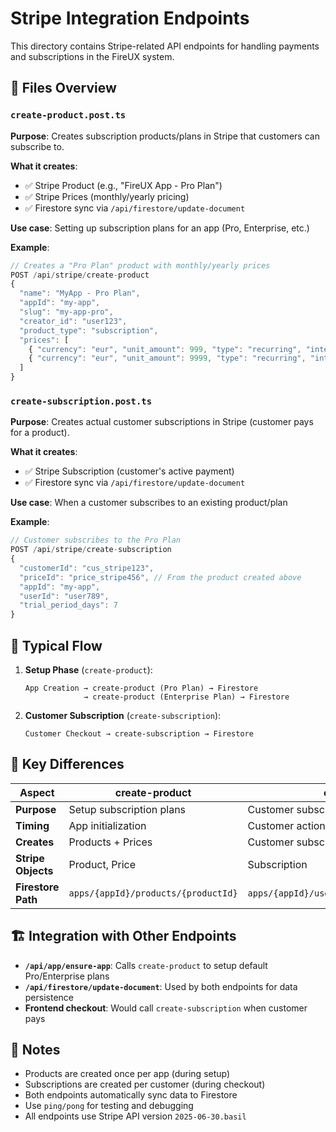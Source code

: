 # Stripe Integration Endpoints

This directory contains Stripe-related API endpoints for handling payments and subscriptions in the FireUX system.

## 📁 Files Overview

### `create-product.post.ts`
**Purpose**: Creates subscription products/plans in Stripe that customers can subscribe to.

**What it creates**:
- ✅ Stripe Product (e.g., "FireUX App - Pro Plan")
- ✅ Stripe Prices (monthly/yearly pricing)
- ✅ Firestore sync via `/api/firestore/update-document`

**Use case**: Setting up subscription plans for an app (Pro, Enterprise, etc.)

**Example**:
```javascript
// Creates a "Pro Plan" product with monthly/yearly prices
POST /api/stripe/create-product
{
  "name": "MyApp - Pro Plan",
  "appId": "my-app",
  "slug": "my-app-pro",
  "creator_id": "user123",
  "product_type": "subscription",
  "prices": [
    { "currency": "eur", "unit_amount": 999, "type": "recurring", "interval": "month" },
    { "currency": "eur", "unit_amount": 9999, "type": "recurring", "interval": "year" }
  ]
}
```

### `create-subscription.post.ts`
**Purpose**: Creates actual customer subscriptions in Stripe (customer pays for a product).

**What it creates**:
- ✅ Stripe Subscription (customer's active payment)
- ✅ Firestore sync via `/api/firestore/update-document`

**Use case**: When a customer subscribes to an existing product/plan

**Example**:
```javascript
// Customer subscribes to the Pro Plan
POST /api/stripe/create-subscription
{
  "customerId": "cus_stripe123",
  "priceId": "price_stripe456", // From the product created above
  "appId": "my-app",
  "userId": "user789",
  "trial_period_days": 7
}
```

## 🔄 Typical Flow

1. **Setup Phase** (`create-product`):
   ```
   App Creation → create-product (Pro Plan) → Firestore
                → create-product (Enterprise Plan) → Firestore
   ```

2. **Customer Subscription** (`create-subscription`):
   ```
   Customer Checkout → create-subscription → Firestore
   ```

## 🎯 Key Differences

| Aspect | create-product | create-subscription |
|--------|----------------|-------------------|
| **Purpose** | Setup subscription plans | Customer subscribes |
| **Timing** | App initialization | Customer action |
| **Creates** | Products + Prices | Customer subscription |
| **Stripe Objects** | Product, Price | Subscription |
| **Firestore Path** | `apps/{appId}/products/{productId}` | `apps/{appId}/users/{userId}/subscriptions/{subId}` |

## 🏗️ Integration with Other Endpoints

- **`/api/app/ensure-app`**: Calls `create-product` to setup default Pro/Enterprise plans
- **`/api/firestore/update-document`**: Used by both endpoints for data persistence
- **Frontend checkout**: Would call `create-subscription` when customer pays

## 📝 Notes

- Products are created once per app (during setup)
- Subscriptions are created per customer (during checkout)
- Both endpoints automatically sync data to Firestore
- Use `ping/pong` for testing and debugging
- All endpoints use Stripe API version `2025-06-30.basil`

